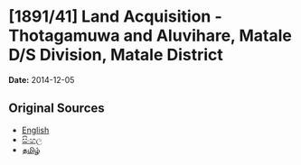# [1891/41] Land Acquisition - Thotagamuwa and Aluvihare, Matale D/S Division, Matale District

**Date:** 2014-12-05

## Original Sources

- [English](https://documents.gov.lk/view/extra-gazettes/2014/12/1891-41_E.pdf)
- [සිංහල](https://documents.gov.lk/view/extra-gazettes/2014/12/1891-41_S.pdf)
- [தமிழ்](https://documents.gov.lk/view/extra-gazettes/2014/12/1891-41_T.pdf)
